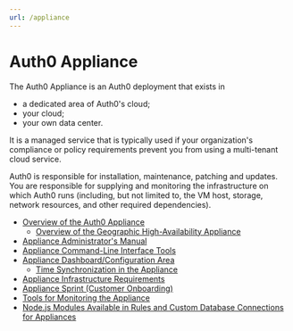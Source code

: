 ```yaml
---
url: /appliance
---
```


# Auth0 Appliance

The Auth0 Appliance is an Auth0 deployment that exists in

* a dedicated area of Auth0's cloud;
* your cloud;
* your own data center.

It is a managed service that is typically used if your organization's compliance or policy requirements prevent you from using a multi-tenant cloud service.

Auth0 is responsible for installation, maintenance, patching and updates. You are responsible for supplying and monitoring the infrastructure on which Auth0 runs (including, but not limited to, the VM host, storage, network resources, and other required dependencies).

* [Overview of the Auth0 Appliance](/appliance/appliance-overview)
    * [Overview of the Geographic High-Availability Appliance](/appliance/geo-ha)
* [Appliance Administrator's Manual](/appliance/admin)
* [Appliance Command-Line Interface Tools](/appliance/cli)
* [Appliance Dashboard/Configuration Area](/appliance/dashboard)
    * [Time Synchronization in the Appliance](/appliance/clock)
* [Appliance Infrastructure Requirements](/appliance/infrastructure)
* [Appliance Sprint (Customer Onboarding)](/onboarding/appliance-sprint)
* [Tools for Monitoring the Appliance](/appliance/monitoring)
* [Node.js Modules Available in Rules and Custom Database Connections for Appliances](/appliance/modules)
